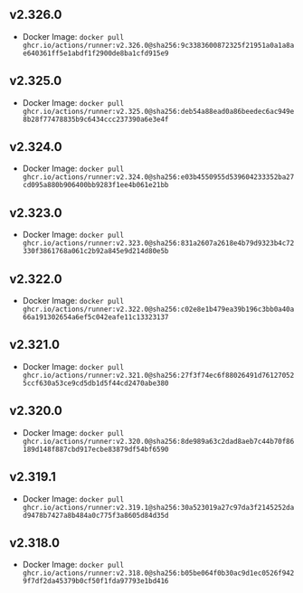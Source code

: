 ## v2.326.0
- Docker Image: `docker pull ghcr.io/actions/runner:v2.326.0@sha256:9c3383600872325f21951a0a1a8ae640361ff5e1abdf1f2900de8ba1cfd915e9`

## v2.325.0
- Docker Image: `docker pull ghcr.io/actions/runner:v2.325.0@sha256:deb54a88ead0a86beedec6ac949e8b28f77478835b9c6434ccc237390a6e3e4f`

## v2.324.0
- Docker Image: `docker pull ghcr.io/actions/runner:v2.324.0@sha256:e03b4550955d539604233352ba27cd095a880b906400bb9283f1ee4b061e21bb`

## v2.323.0
- Docker Image: `docker pull ghcr.io/actions/runner:v2.323.0@sha256:831a2607a2618e4b79d9323b4c72330f3861768a061c2b92a845e9d214d80e5b`

## v2.322.0
- Docker Image: `docker pull ghcr.io/actions/runner:v2.322.0@sha256:c02e8e1b479ea39b196c3bb0a40a66a191302654a6ef5c042eafe11c13323137`

## v2.321.0
- Docker Image: `docker pull ghcr.io/actions/runner:v2.321.0@sha256:27f3f74ec6f88026491d761270525ccf630a53ce9cd5db1d5f44cd2470abe380`

## v2.320.0
- Docker Image: `docker pull ghcr.io/actions/runner:v2.320.0@sha256:8de989a63c2dad8aeb7c44b70f86189d148f887cbd917ecbe83879df54bf6590`

## v2.319.1
- Docker Image: `docker pull ghcr.io/actions/runner:v2.319.1@sha256:30a523019a27c97da3f2145252dad9478b7427a8b484a0c775f3a8605d84d35d`

## v2.318.0
- Docker Image: `docker pull ghcr.io/actions/runner:v2.318.0@sha256:b05be064f0b30ac9d1ec0526f9429f7df2da45379b0cf50f1fda97793e1bd416`